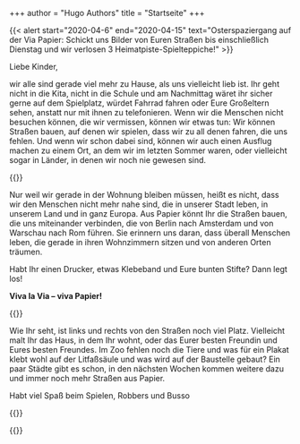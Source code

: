 +++
author = "Hugo Authors"
title = "Startseite"
+++

{{< alert start="2020-04-6" end="2020-04-15" text="Osterspaziergang auf der Via Papier: Schickt uns Bilder von Euren Straßen bis einschließlich Dienstag und wir verlosen 3 Heimatpiste-Spielteppiche!" >}}

Liebe Kinder,

wir alle sind gerade viel mehr zu Hause, als uns vielleicht lieb ist. Ihr geht nicht in die Kita, nicht in die Schule und am Nachmittag wäret ihr sicher gerne auf dem Spielplatz, würdet Fahrrad fahren oder Eure Großeltern sehen, anstatt nur mit ihnen zu telefonieren. Wenn wir die Menschen nicht besuchen können, die wir vermissen, können wir etwas tun: Wir können Straßen bauen, auf denen wir spielen, dass wir zu all denen fahren, die uns fehlen. Und wenn wir schon dabei sind, können wir auch einen Ausflug machen zu einem Ort, an dem wir im letzten Sommer waren, oder vielleicht sogar in Länder, in denen wir noch nie gewesen sind.

{{<gallery>}}

Nur weil wir gerade in der Wohnung bleiben müssen, heißt es nicht, dass wir den Menschen nicht mehr nahe sind, die in unserer Stadt leben, in unserem Land und in ganz Europa. Aus Papier könnt Ihr die Straßen bauen, die uns miteinander verbinden, die von Berlin nach Amsterdam und von Warschau nach Rom führen. Sie erinnern uns daran, dass überall Menschen leben, die gerade in ihren Wohnzimmern sitzen und von anderen Orten träumen.

Habt Ihr einen Drucker, etwas Klebeband und Eure bunten Stifte? Dann legt los!

**Viva la Via – viva Papier!**

{{<steps>}}


Wie Ihr seht, ist links und rechts von den Straßen noch viel Platz. Vielleicht malt Ihr das Haus, in dem Ihr wohnt, oder das Eurer besten Freundin und Eures besten Freundes. Im Zoo fehlen noch die Tiere und was für ein Plakat klebt wohl auf der Litfaßsäule und was wird auf der Baustelle gebaut? Ein paar Städte gibt es schon, in den nächsten Wochen kommen weitere dazu und immer noch mehr Straßen aus Papier.

Habt viel Spaß beim Spielen, Robbers und Busso

{{<downloads>}}

{{<team-avatar>}}
